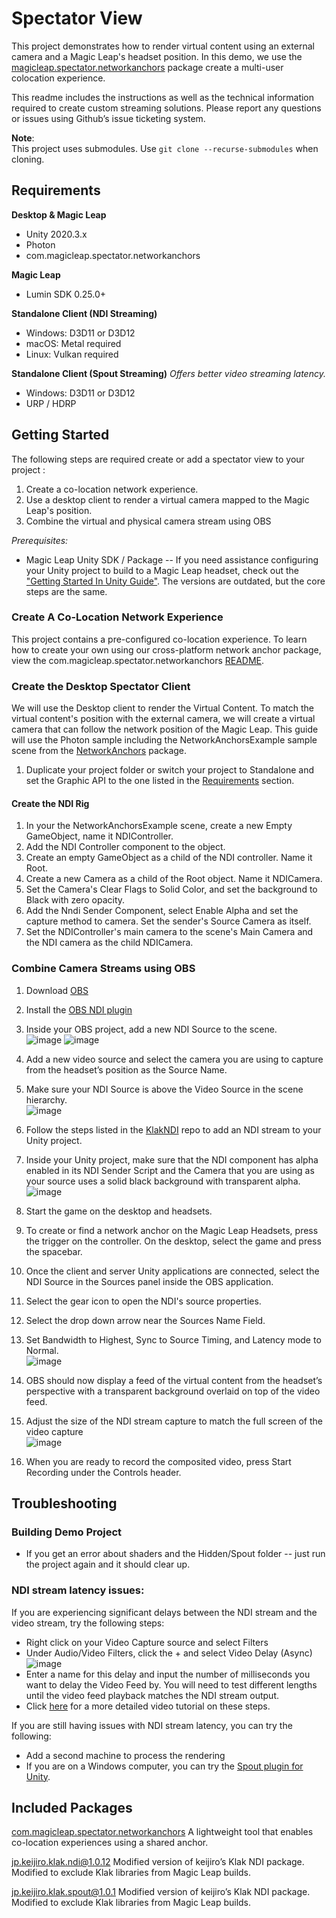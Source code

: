 # Spectator View

This project demonstrates how to render virtual content using an external camera and a Magic Leap's headset position. In this demo, we use the [magicleap.spectator.networkanchors](https://github.com/magicleap/com.magicleap.spectator.networkanchors/tree/main) package create a multi-user colocation experience. 

This readme includes the instructions as well as the technical information required to create custom streaming solutions. Please report any questions or issues using Github’s issue ticketing system.  

**Note**:  
This project uses submodules. Use `git clone --recurse-submodules` when cloning.

## Requirements
**Desktop & Magic Leap**
- Unity 2020.3.x
- Photon
- com.magicleap.spectator.networkanchors

**Magic Leap** 
- Lumin SDK 0.25.0+

**Standalone Client  (NDI Streaming)**
- Windows: D3D11 or D3D12 
- macOS: Metal required
- Linux: Vulkan required

**Standalone Client (Spout Streaming)**
*Offers better video streaming latency.*
- Windows: D3D11 or D3D12 
- URP / HDRP

## Getting Started
The following steps are required create or add a spectator view to your project :
1) Create a co-location network experience.
2) Use a desktop client to render a virtual camera mapped to the Magic Leap's position.
3) Combine the virtual and physical camera stream using OBS

*Prerequisites:* 
* Magic Leap Unity SDK / Package -- If you need assistance configuring your Unity project to build to a Magic Leap headset, check out the ["Getting Started In Unity Guide"](https://developer.magicleap.com/en-us/learn/guides/unity-setup-intro). The versions are outdated, but the core steps are the same.

### Create A Co-Location Network Experience
This project contains a pre-configured co-location experience. To learn how to create your own using our cross-platform network anchor package, view the com.magicleap.spectator.networkanchors [README](https://github.com/magicleap/com.magicleap.spectator.networkanchors/tree/main).

### Create the Desktop Spectator Client
We will use the Desktop client to render the Virtual Content. To match the virtual content's position with the external camera, we will create a virtual camera that can follow the network position of the Magic Leap. This guide will use the Photon sample including the NetworkAnchorsExample sample scene from the [NetworkAnchors](https://github.com/magicleap/com.magicleap.spectator.networkanchors/tree/main) package.

1. Duplicate your project folder or switch your project to Standalone and set the Graphic API to the one listed in the [Requirements](requirements) section.

#### Create the NDI Rig
1. In your the NetworkAnchorsExample scene, create a new Empty GameObject, name it NDIController.
2. Add the NDI Controller component to the object.
3. Create an empty GameObject as a child of the NDI controller. Name it Root.
4. Create a new Camera as a child of the Root object. Name it NDICamera.
5. Set the Camera's Clear Flags to Solid Color, and set the background to Black with zero opacity.
6. Add the Nndi Sender Component, select Enable Alpha and set the capture method to camera. Set the sender's Source Camera as itself.
7. Set the NDIController's main camera to the scene's Main Camera and the NDI camera as the child NDICamera.

### Combine Camera Streams using OBS
1. Download [OBS](https://obsproject.com/)
2. Install the [OBS NDI plugin](https://github.com/Palakis/obs-ndi/releases/tag/4.9.1)
3. Inside your OBS project, add a new NDI Source to the scene.  
![image](https://user-images.githubusercontent.com/38482323/129374634-0a32d0ae-7449-4a6d-bc93-a0b6212c5628.png)
![image](https://user-images.githubusercontent.com/38482323/129374689-6dbb28a4-729c-4f43-b819-021826884751.png)
4. Add a new video source and select the camera you are using to capture from the headset’s position as the Source Name.  
5. Make sure your NDI Source is above the Video Source in the scene hierarchy.  
![image](https://user-images.githubusercontent.com/38482323/129375076-4c43c47b-e1fd-4835-989f-de7d11e3db28.png)
6. Follow the steps listed in the [KlakNDI](https://github.com/keijiro/KlakNDI) repo to add an NDI stream to your Unity project.
7. Inside your Unity project, make sure that the NDI component has alpha enabled in its NDI Sender Script and the Camera that you are using as your source uses a solid black background with transparent alpha. 
![image](https://user-images.githubusercontent.com/38482323/129375993-5a10fdbd-e99b-4c7b-a3d8-9f692c294e13.png)

8. Start the game on the desktop and headsets.
9. To create or find a network anchor on the Magic Leap Headsets, press the trigger on the controller. On the desktop, select the game and press the spacebar.
10. Once the client and server Unity applications are connected, select the NDI Source in the Sources panel inside the OBS application.
11. Select the gear icon to open the NDI's source properties.
12. Select the drop down arrow near the Sources Name Field.  
13. Set Bandwidth to Highest, Sync to Source Timing, and Latency mode to Normal.  
![image](https://user-images.githubusercontent.com/38482323/129375339-bafb4275-fee9-45ee-9be5-c498e8069f58.png)
14. OBS should now display a feed of the virtual content from the headset’s perspective with a transparent background overlaid on top of the video feed.   
15. Adjust the size of the NDI stream capture to match the full screen of the video capture  
![image](https://user-images.githubusercontent.com/38482323/129375444-b2776e51-59b4-49c4-85dc-52c6c05608a2.png)
16. When you are ready to record the composited video, press Start Recording under the Controls header.

## Troubleshooting 
### Building Demo Project
* If you get an error about shaders and the Hidden/Spout folder -- just run the project again and it should clear up.
### NDI stream latency issues:
If you are experiencing significant delays between the NDI stream and the video stream, try the following steps:
* Right click on your Video Capture source and select Filters 
* Under Audio/Video Filters, click the + and select Video Delay (Async)
![image](https://user-images.githubusercontent.com/38482323/129377076-356757ca-312f-4562-8e32-f468832e8d0a.png)
* Enter a name for this delay and input the number of milliseconds you want to delay the Video Feed by. You will need to test different lengths until the video feed playback matches the NDI stream output.
* Click [here](https://www.youtube.com/watch?v=xq9gZSDFse0) for a more detailed video tutorial on these steps.

If you are still having issues with NDI stream latency, you can try the following:
* Add a second machine to process the rendering
* If you are on a Windows computer, you can try the [Spout plugin for Unity](https://github.com/keijiro/KlakSpout).


## Included Packages
[com.magicleap.spectator.networkanchors](https://github.com/magicleap/com.magicleap.spectator.networkanchors)
A lightweight tool that enables co-location experiences using a shared anchor.

[jp.keijiro.klak.ndi@1.0.12](https://github.com/keijiro/KlakNDI)
Modified version of keijiro’s Klak NDI package. Modified to exclude Klak libraries from Magic Leap builds.

[jp.keijiro.klak.spout@1.0.1](https://github.com/keijiro/KlakSpout)
Modified version of keijiro’s Klak NDI package. Modified to exclude Klak libraries from Magic Leap builds.




